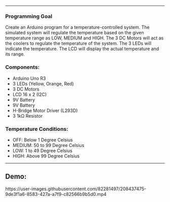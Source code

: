 <hr/>
<h3> Programming Goal </h3>
<p> Create an Arduino program for a temperature-controlled system. The simulated system will regulate the temperature based on the given temperature range as LOW, MEDIUM and HIGH. The 3 DC Motors will act as the coolers to regulate the temperature of the system. The 3 LEDs will indicate the temperature. The LCD will display the actual temperature and its range. </p>

<h3>Components:</h3>
<ul>
  <li>Arduino Uno R3</li>
  <li>3 LEDs (Yellow, Orange, Red)</li>
  <li>3 DC Motors</li>
  <li>LCD 16 x 2 (I2C)</li>
  <li>9V Battery</li>
  <li>9V Battery</li>
  <li>H-Bridge Motor Driver (L293D)</li>
  <li>3 1kΩ Resistor</li>
</ul>

<h3>Temperature Conditions:</h3>
<ul>
  <li>OFF: Below 1 Degree Celsius</li>
  <li>MEDIUM: 50 to 99 Degree Celsius</li>
  <li>LOW: 1 to 49 Degree Celsius</li>
  <li>HIGH: Above 99 Degree Celsius</li>
</ul>

<hr/>
<h2>Demo: </h2>
https://user-images.githubusercontent.com/82281497/208437475-9de3f1a6-8583-427a-a7f9-c82566b9b5d0.mp4
